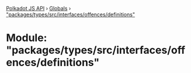[Polkadot JS API](../README.md) › [Globals](../globals.md) › ["packages/types/src/interfaces/offences/definitions"](_packages_types_src_interfaces_offences_definitions_.md)

# Module: "packages/types/src/interfaces/offences/definitions"


